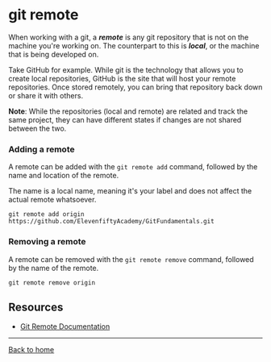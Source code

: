 # git remote

When working with a git, a ***remote*** is any git repository that is not on the machine you're working on. The counterpart to this is ***local***, or the machine that is being developed on.

Take GitHub for example. While git is the technology that allows you to create local repositories, GitHub is the site that will host your remote repositories. Once stored remotely, you can bring that repository back down or share it with others.

**Note**: While the repositories (local and remote) are related and track the same project, they can have different states if changes are not shared between the two. 

### Adding a remote

A remote can be added with the `git remote add` command, followed by the name and location of the remote.

The name is a local name, meaning it's your label and does not affect the actual remote whatsoever.

```
git remote add origin https://github.com/ElevenfiftyAcademy/GitFundamentals.git
```

### Removing a remote

A remote can be removed with the `git remote remove` command, followed by the name of the remote. 

```
git remote remove origin
```

## Resources

- [Git Remote Documentation](https://git-scm.com/docs/git-remote)

---

[Back to home](../README.md)




